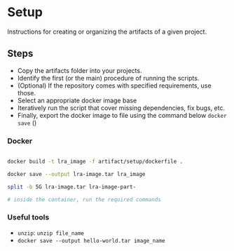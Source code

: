 # Setup

Instructions for creating or organizing the artifacts of a given project. 

## Steps

- Copy the artifacts folder into your projects. 
- Identify the first (or the main) procedure of running the scripts.
- (Optional) If the repository comes with specified requirements, use those.
- Select an appropriate docker image base
- Iteratively run the script that cover missing dependencies, fix bugs, etc.
- Finally, export the docker image to file using the command below `docker save` ()

### Docker
```bash

docker build -t lra_image -f artifact/setup/dockerfile .

docker save --output lra-image.tar lra_image

split -b 5G lra-image.tar lra-image-part-

# inside the container, run the required commands

```

### Useful tools
- `unzip`: `unzip file_name`
- `docker save --output hello-world.tar image_name`